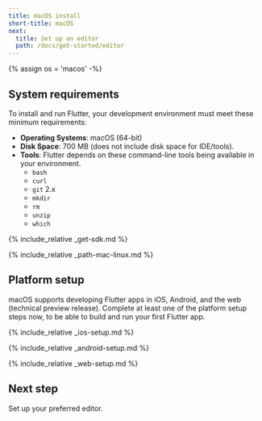 ```yaml
---
title: macOS install
short-title: macOS
next:
  title: Set up an editor
  path: /docs/get-started/editor
---
```


{% assign os = 'macos' -%}

## System requirements

To install and run Flutter,
your development environment must meet these minimum requirements:

- **Operating Systems**: macOS (64-bit)
- **Disk Space**: 700 MB (does not include disk space for IDE/tools).
- **Tools**: Flutter depends on these command-line tools being available
  in your environment.
  - `bash`
  - `curl`
  - `git` 2.x
  - `mkdir`
  - `rm`
  - `unzip`
  - `which`

{% include_relative _get-sdk.md %}

{% include_relative _path-mac-linux.md %}

## Platform setup

macOS supports developing Flutter apps in iOS, Android,
and the web (technical preview release).
Complete at least one of the platform setup steps now,
to be able to build and run your first Flutter app.

{% include_relative _ios-setup.md %}

{% include_relative _android-setup.md %}

{% include_relative _web-setup.md %}

## Next step

Set up your preferred editor.

